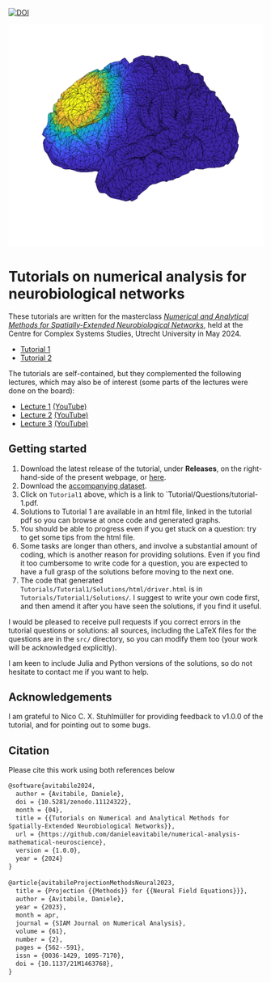 
[![DOI](https://zenodo.org/badge/DOI/10.5281/zenodo.11124322.svg)](https://doi.org/10.5281/zenodo.11124322)

<img src="https://github.com/danieleavitabile/numerical-analysis-mathematical-neuroscience/blob/main/assets/brain.png?raw=true">

# Tutorials on numerical analysis for neurobiological networks

These tutorials are written for the masterclass [*Numerical and Analytical Methods for Spatially-Extended Neurobiological Networks*](https://www.uu.nl/en/events/ccss-masterclass-on-numerical-and-analytical-methods-for-spatially-extended-neurobiological-networks?ref=danieleavitabile.com), held at the Centre for Complex Systems Studies, Utrecht University in May 2024.

* [Tutorial 1](https://github.com/danieleavitabile/numerical-analysis-mathematical-neuroscience/blob/main/Tutorials/Tutorial1/Questions/tutorial-1.pdf)
* [Tutorial 2](https://github.com/danieleavitabile/numerical-analysis-mathematical-neuroscience/blob/main/Tutorials/Tutorial2/Questions/tutorial-2.pdf)

The tutorials are self-contained, but they complemented the following lectures, which may also be of interest (some parts of the lectures were done on the board):
* [Lecture 1](https://github.com/danieleavitabile/numerical-analysis-mathematical-neuroscience/blob/main/Lectures/lecture-1.png) [(YouTube)](https://youtu.be/5gzayOeKpmc?si=jihDJaF2MB1dFom0)
* [Lecture 2](https://github.com/danieleavitabile/numerical-analysis-mathematical-neuroscience/blob/main/Lectures/lecture-2.pdf) [(YouTube)](https://youtu.be/l9BpVK_4rqE?si=pxe-_23dCYBG9b9i)
* [Lecture 3](https://github.com/danieleavitabile/numerical-analysis-mathematical-neuroscience/blob/main/Lectures/lecture-3.pdf) [(YouTube)](https://youtu.be/avzZhN0T5R4?si=Lsu6ZKTfs3nfWCGG)
  
## Getting started
1. Download the latest release of the tutorial, under **Releases**, on the right-hand-side of the present webpage, or [here](https://doi.org/10.5281/zenodo.11124322).
1. Download the [accompanying dataset](https://zenodo.org/records/11215758).
1. Click on `Tutorial1` above, which is a link to `Tutorial/Questions/tutorial-1.pdf.
1. Solutions to Tutorial 1 are available in an html file, linked in the tutorial pdf so you can browse at once code and generated graphs.
1. You should be able to progress even if you get stuck on a question: try to get some tips from the html file.
1. Some tasks are longer than others, and involve a substantial amount of coding, which is another reason for providing solutions. Even if you find it too cumbersome to write code for a question, you are expected to have a full grasp of the solutions before moving to the next one.
1. The code that generated `Tutorials/Tutorial1/Solutions/html/driver.html` is in `Tutorials/Tutorial1/Solutions/`. I suggest to write your own code first, and then amend it after you have seen the solutions, if you find it useful. 

I would be pleased to receive pull requests if you correct errors in the tutorial questions or solutions: all sources, including the LaTeX files for the questions are in the `src/` directory, so you can modify them too (your work will be acknowledged explicitly).

I am keen to include Julia and Python versions of the solutions, so do not hesitate to contact me if you want to help.

## Acknowledgements 
I am grateful to Nico C. X. Stuhlmüller for providing feedback to v1.0.0 of the tutorial, and for pointing out to some bugs.

## Citation
Please cite this work using both references below

```
@software{avitabile2024,
  author = {Avitabile, Daniele},
  doi = {10.5281/zenodo.11124322},
  month = {04},
  title = {{Tutorials on Numerical and Analytical Methods for Spatially-Extended Neurobiological Networks}},
  url = {https://github.com/danieleavitabile/numerical-analysis-mathematical-neuroscience},
  version = {1.0.0},
  year = {2024}
}

@article{avitabileProjectionMethodsNeural2023,
  title = {Projection {{Methods}} for {{Neural Field Equations}}},
  author = {Avitabile, Daniele},
  year = {2023},
  month = apr,
  journal = {SIAM Journal on Numerical Analysis},
  volume = {61},
  number = {2},
  pages = {562--591},
  issn = {0036-1429, 1095-7170},
  doi = {10.1137/21M1463768},
}
```
